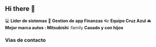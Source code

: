 ## Hi there 👋

:computer: **Lider de sistemas**
:pencil: **Gestion de app Finanzas**
:eyeglasses: **Equipo Cruz Azul**
:oncoming_automobile: **Mejor marca autos : Mitsubishi**
:family **Casado y con hijos**

### Vias de contacto
